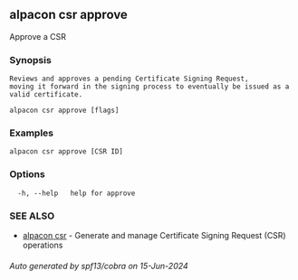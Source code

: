 ## alpacon csr approve

Approve a CSR

### Synopsis


	Reviews and approves a pending Certificate Signing Request, 
	moving it forward in the signing process to eventually be issued as a valid certificate.
	

```
alpacon csr approve [flags]
```

### Examples

```
alpacon csr approve [CSR ID] 
```

### Options

```
  -h, --help   help for approve
```

### SEE ALSO

* [alpacon csr](alpacon_csr.md)	 - Generate and manage Certificate Signing Request (CSR) operations

###### Auto generated by spf13/cobra on 15-Jun-2024
